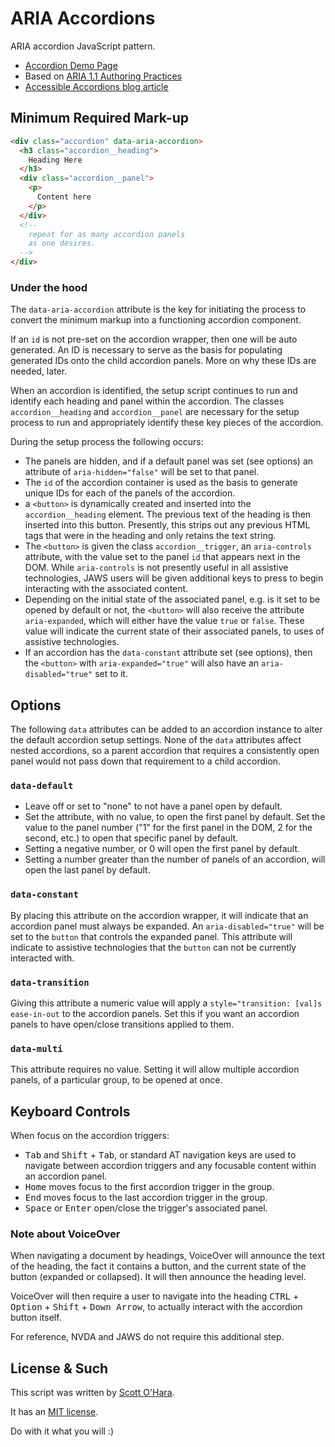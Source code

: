 # ARIA Accordions  

ARIA accordion JavaScript pattern.  

* [Accordion Demo Page](http://scottaohara.github.io/accessible_accordions/)  
* Based on [ARIA 1.1 Authoring Practices](http://w3c.github.io/aria-practices/#accordion)  
* [Accessible Accordions blog article](http://www.scottohara.me/blog/2017/10/25/accordion-release.html)  


## Minimum Required Mark-up  
```html
<div class="accordion" data-aria-accordion>
  <h3 class="accordion__heading">
    Heading Here
  </h3>
  <div class="accordion__panel">
    <p>
      Content here
    </p>
  </div>
  <!-- 
    repeat for as many accordion panels
    as one desires.
  -->
</div>
```

### Under the hood
The `data-aria-accordion` attribute is the key for initiating the process to convert the minimum markup into a functioning accordion component.  

If an `id` is not pre-set on the accordion wrapper, then one will be auto generated. An ID is necessary to serve as the basis for populating generated IDs onto the child accordion panels. More on why these IDs are needed, later.

When an accordion is identified, the setup script continues to run and identify each heading and panel within the accordion. The classes `accordion__heading` and `accordion__panel` are necessary for the setup process to run and appropriately identify these key pieces of the accordion.

During the setup process the following occurs:  
* The panels are hidden, and if a default panel was set (see options) an attribute of `aria-hidden="false"` will be set to that panel.  
* The `id` of the accordion container is used as the basis to generate unique IDs for each of the panels of the accordion.  
* a `<button>` is dynamically created and inserted into the `accordion__heading` element. The previous text of the heading is then inserted into this button. Presently, this strips out any previous HTML tags that were in the heading and only retains the text string.  
* The `<button>` is given the class `accordion__trigger`, an `aria-controls` attribute, with the value set to the panel `id` that appears next in the DOM. While `aria-controls` is not presently useful in all assistive technologies, JAWS users will be given additional keys to press to begin interacting with the associated content.   
* Depending on the initial state of the associated panel, e.g. is it set to be opened by default or not, the `<button>` will also receive the attribute `aria-expanded`, which will either have the value `true` or `false`. These value will indicate the current state of their associated panels, to uses of assistive technologies.   
* If an accordion has the `data-constant` attribute set (see options), then the `<button>` with `aria-expanded="true"` will also have an `aria-disabled="true"` set to it.  


## Options  
The following `data` attributes can be added to an accordion instance to alter the default accordion setup settings. None of the `data` attributes affect nested accordions, so a parent accordion that requires a consistently open panel would not pass down that requirement to a child accordion.  

### `data-default` 
* Leave off or set to "none" to not have a panel open by default.  
* Set the attribute, with no value, to open the first panel by default. Set the value to the panel number ("1" for the first panel in the DOM, 2 for the second, etc.) to open that specific panel by default.  
* Setting a negative number, or 0 will open the first panel by default.  
* Setting a number greater than the number of panels of an accordion, will open the last panel by default.  

### `data-constant`  
By placing this attribute on the accordion wrapper, it will indicate that an accordion panel must always be expanded. An `aria-disabled="true"` will be set to the `button` that controls the expanded panel. This attribute will indicate to assistive technologies that the `button` can not be currently interacted with.    

### `data-transition`  
Giving this attribute a numeric value will apply a `style="transition: [val]s ease-in-out` to the accordion panels. Set this if you want an accordion panels to have open/close transitions applied to them. 

### `data-multi`  
This attribute requires no value. Setting it will allow multiple accordion panels, of a particular group, to be opened at once.  


## Keyboard Controls  
When focus on the accordion triggers:  
* <kbd>Tab</kbd> and <kbd>Shift</kbd> + <kbd>Tab</kbd>, or standard AT navigation keys are used to navigate between accordion triggers and any focusable content within an accordion panel.  
* <kbd>Home</kbd> moves focus to the first accordion trigger in the group.  
* <kbd>End</kbd> moves focus to the last accordion trigger in the group.  
* <kbd>Space</kbd> or <kbd>Enter</kbd> open/close the trigger's associated panel.  

### Note about VoiceOver
When navigating a document by headings, VoiceOver will announce the text of the heading, the fact it contains a button, and the current state of the button (expanded or collapsed). It will then announce the heading level.

VoiceOver will then require a user to navigate into the heading <kbd>CTRL</kbd> + <kbd>Option</kbd> + <kbd>Shift</kbd> + <kbd>Down Arrow</kbd>, to actually interact with the accordion button itself.

For reference, NVDA and JAWS do not require this additional step.


## License & Such  
This script was written by [Scott O'Hara](https://twitter.com/scottohara).

It has an [MIT license](https://github.com/scottaohara/accessible-components/blob/master/LICENSE.md).

Do with it what you will :)
